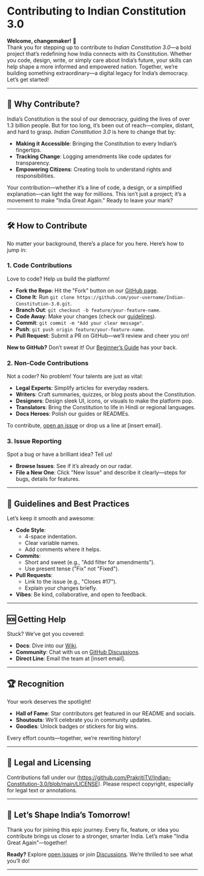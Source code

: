 # Contributing to Indian Constitution 3.0

**Welcome, changemaker!** 🎉  
Thank you for stepping up to contribute to *Indian Constitution 3.0*—a bold project that’s redefining how India connects with its Constitution. Whether you code, design, write, or simply care about India’s future, your skills can help shape a more informed and empowered nation. Together, we’re building something extraordinary—a digital legacy for India’s democracy. Let’s get started!  

---

## 🌟 Why Contribute?

India’s Constitution is the soul of our democracy, guiding the lives of over 1.3 billion people. But for too long, it’s been out of reach—complex, distant, and hard to grasp. *Indian Constitution 3.0* is here to change that by:  
- **Making it Accessible**: Bringing the Constitution to every Indian’s fingertips.  
- **Tracking Change**: Logging amendments like code updates for transparency.  
- **Empowering Citizens**: Creating tools to understand rights and responsibilities.  

Your contribution—whether it’s a line of code, a design, or a simplified explanation—can light the way for millions. This isn’t just a project; it’s a movement to make "India Great Again." Ready to leave your mark?  

---

## 🛠️ How to Contribute

No matter your background, there’s a place for you here. Here’s how to jump in:

### 1. **Code Contributions**  
Love to code? Help us build the platform!  
- **Fork the Repo**: Hit the "Fork" button on our [GitHub page](https://github.com/PrakritiTV/Indian-Constitution-3.0).  
- **Clone It**: Run `git clone https://github.com/your-username/Indian-Constitution-3.0.git`.  
- **Branch Out**: `git checkout -b feature/your-feature-name`.  
- **Code Away**: Make your changes (check our [guidelines](#-guidelines-and-best-practices)).  
- **Commit**: `git commit -m "Add your clear message"`.  
- **Push**: `git push origin feature/your-feature-name`.  
- **Pull Request**: Submit a PR on GitHub—we’ll review and cheer you on!  

**New to GitHub?** Don’t sweat it! Our [Beginner’s Guide](https://guides.github.com/activities/hello-world/) has your back.  

### 2. **Non-Code Contributions**  
Not a coder? No problem! Your talents are just as vital:  
- **Legal Experts**: Simplify articles for everyday readers.  
- **Writers**: Craft summaries, quizzes, or blog posts about the Constitution.  
- **Designers**: Design sleek UI, icons, or visuals to make the platform pop.  
- **Translators**: Bring the Constitution to life in Hindi or regional languages.  
- **Docs Heroes**: Polish our guides or READMEs.  

To contribute, [open an issue](https://github.com/PrakritiTV/Indian-Constitution-3.0/issues) or drop us a line at [insert email].  

### 3. **Issue Reporting**  
Spot a bug or have a brilliant idea? Tell us!  
- **Browse Issues**: See if it’s already on our radar.  
- **File a New One**: Click "New Issue" and describe it clearly—steps for bugs, details for features.  

---

## 📏 Guidelines and Best Practices

Let’s keep it smooth and awesome:  
- **Code Style**:  
  - 4-space indentation.  
  - Clear variable names.  
  - Add comments where it helps.  
- **Commits**:  
  - Short and sweet (e.g., "Add filter for amendments").  
  - Use present tense ("Fix" not "Fixed").  
- **Pull Requests**:  
  - Link to the issue (e.g., "Closes #17").  
  - Explain your changes briefly.  
- **Vibes**: Be kind, collaborative, and open to feedback.  

---

## 🆘 Getting Help

Stuck? We’ve got you covered:  
- **Docs**: Dive into our [Wiki](https://github.com/PrakritiTV/Indian-Constitution-3.0/wiki).  
- **Community**: Chat with us on [GitHub Discussions](https://github.com/PrakritiTV/Indian-Constitution-3.0/discussions).  
- **Direct Line**: Email the team at [insert email].  

---

## 🏆 Recognition

Your work deserves the spotlight!  
- **Hall of Fame**: Star contributors get featured in our README and socials.  
- **Shoutouts**: We’ll celebrate you in community updates.  
- **Goodies**: Unlock badges or stickers for big wins.  

Every effort counts—together, we’re rewriting history!  

---

## 📜 Legal and Licensing

Contributions fall under our (https://github.com/PrakritiTV/Indian-Constitution-3.0/blob/main/LICENSE). Please respect copyright, especially for legal text or annotations.  

---

## 🚀 Let’s Shape India’s Tomorrow!

Thank you for joining this epic journey. Every fix, feature, or idea you contribute brings us closer to a stronger, smarter India. Let’s make "India Great Again"—together!  

**Ready?** Explore [open issues](https://github.com/PrakritiTV/Indian-Constitution-3.0/issues) or join [Discussions](https://github.com/PrakritiTV/Indian-Constitution-3.0/discussions). We’re thrilled to see what you’ll do!  

--- 
